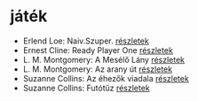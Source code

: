 # játék

- Erlend Loe: Naiv.Szuper. [részletek](../_details/Erlend%20Loe.md#id_532)
- Ernest Cline: Ready Player One [részletek](../_details/Ernest%20Cline.md#id_1275)
- L. M. Montgomery: A Mesélő Lány [részletek](../_details/L.%20M.%20Montgomery.md#id_492)
- L. M. Montgomery: Az arany út [részletek](../_details/L.%20M.%20Montgomery.md#id_491)
- Suzanne Collins: Az éhezők viadala [részletek](../_details/Suzanne%20Collins.md#id_81)
- Suzanne Collins: Futótűz [részletek](../_details/Suzanne%20Collins.md#id_82)